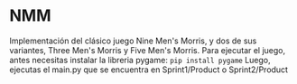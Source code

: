 # NMM
Implementación del clásico juego Nine Men's Morris, y dos de sus variantes, Three Men's Morris y Five Men's Morris. 
Para ejecutar el juego, antes necesitas instalar la libreria pygame: `pip install pygame`
Luego, ejecutas el main.py que se encuentra en Sprint1/Product o Sprint2/Product